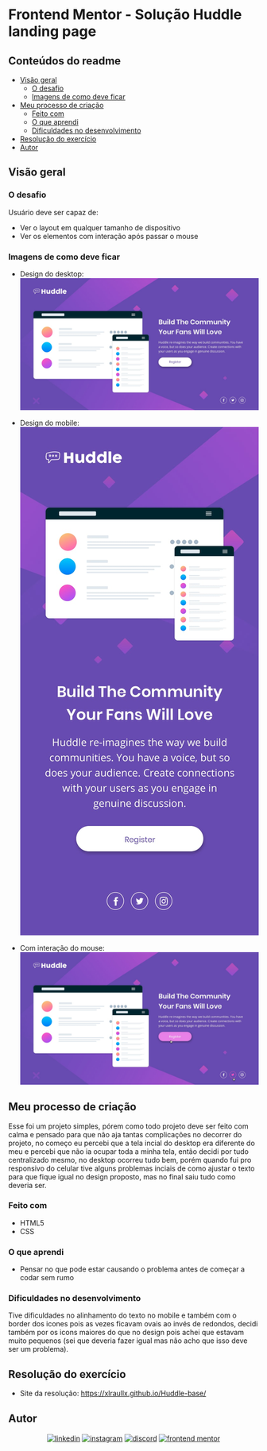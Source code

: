 # Frontend Mentor - Solução Huddle landing page

## Conteúdos do readme
- [Visão geral](#Visão-geral)
  - [O desafio](#o-desafio)
  - [Imagens de como deve ficar](#imagens-de-como-deve-ficar)
- [Meu processo de criação](#meu-processo-de-criação)
  - [Feito com](#feito-com)
  - [O que aprendi](#o-que-aprendi)
  - [Dificuldades no desenvolvimento](#dificuldades-no-desenvolvimento)
- [Resolução do exercício](#resolução-do-exercício)
- [Autor](#autor)

## Visão geral

### O desafio 
Usuário deve ser capaz de:
- Ver o layout em qualquer tamanho de dispositivo
- Ver os elementos com interação após passar o mouse

### Imagens de como deve ficar

- Design do desktop:
![alt text](src/design/desktop-design.jpg)

- Design do mobile:   
![alt text](src/design/mobile-design.jpg)

- Com interação do mouse:
![alt text](src/design/active-states.jpg)

## Meu processo de criação
Esse foi um projeto simples, pórem como todo projeto deve ser feito com calma e pensado para que não aja tantas complicações no decorrer do projeto, no começo eu percebi que a tela incial do desktop era diferente do meu e percebi que não ia ocupar toda a minha tela, então decidi por tudo centralizado mesmo, no desktop ocorreu tudo bem, porém quando fui pro responsivo do celular tive alguns problemas inciais de como ajustar o texto para que fique igual no design proposto, mas no final saiu tudo como deveria ser.

### Feito com

- HTML5
- CSS

### O que aprendi
- Pensar no que pode estar causando o problema antes de começar a codar sem rumo

### Dificuldades no desenvolvimento
Tive dificuldades no alinhamento do texto no mobile e também com o border dos icones pois as vezes ficavam ovais ao invés de redondos, decidi também por os icons maiores do que no design pois achei que estavam muito pequenos (sei que deveria fazer igual mas não acho que isso deve ser um problema).

## Resolução do exercício

- Site da resolução: https://xlraullx.github.io/Huddle-base/

## Autor 
<p align="center">
<a href="https://www.linkedin.com/in/raul-souza-do-nascimento-53623631b/"><img align="center" src="https://user-images.githubusercontent.com/88904952/234979284-68c11d7f-1acc-4f0c-ac78-044e1037d7b0.png" alt="linkedin" height="50" width="50"/></a>
<a href="https://www.instagram.com/raul.souza9/"><img align="center" src="https://user-images.githubusercontent.com/88904952/234981169-2dd1e58f-4b7e-468c-8213-034ba62156c3.png" alt="instagram" height="50" width="50" /></a>
<a href="http://discordapp.com/users/336874360101142530"><img align="center" src="https://user-images.githubusercontent.com/88904952/234982627-019fd336-6248-453c-9b05-97c13fd1d207.png" alt="discord" height="50" width="50" /></a>
<a href="https://www.frontendmentor.io/profile/xlraullx"><img align="center" src="https://avatars.githubusercontent.com/u/47932038?s=200&v=4" alt="frontend mentor" height="50" width="50" /></a>
</p>

